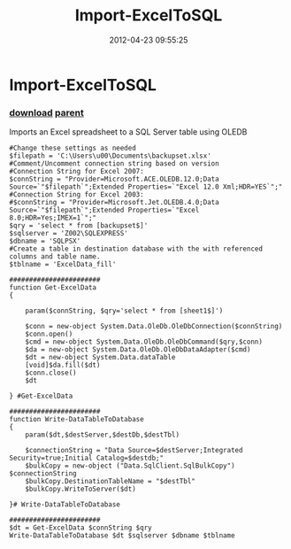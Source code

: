 ﻿---
pid:            3382
parent:         1063
children:       
poster:         Yasston
title:          Import-ExcelToSQL
date:           2012-04-23 09:55:25
description:    Imports an Excel spreadsheet to a SQL Server table using OLEDB

format:         posh
---

# Import-ExcelToSQL

### [download](3382.ps1) [parent](1063.md) 

Imports an Excel spreadsheet to a SQL Server table using OLEDB


```posh
#Change these settings as needed
$filepath = 'C:\Users\u00\Documents\backupset.xlsx'
#Comment/Uncomment connection string based on version
#Connection String for Excel 2007:
$connString = "Provider=Microsoft.ACE.OLEDB.12.0;Data Source=`"$filepath`";Extended Properties=`"Excel 12.0 Xml;HDR=YES`";"
#Connection String for Excel 2003:
#$connString = "Provider=Microsoft.Jet.OLEDB.4.0;Data Source=`"$filepath`";Extended Properties=`"Excel 8.0;HDR=Yes;IMEX=1`";"
$qry = 'select * from [backupset$]'
$sqlserver = 'Z002\SQLEXPRESS'
$dbname = 'SQLPSX'
#Create a table in destination database with the with referenced columns and table name.
$tblname = 'ExcelData_fill'
 
#######################
function Get-ExcelData
{
 
    param($connString, $qry='select * from [sheet1$]')
 
    $conn = new-object System.Data.OleDb.OleDbConnection($connString)
    $conn.open()
    $cmd = new-object System.Data.OleDb.OleDbCommand($qry,$conn) 
    $da = new-object System.Data.OleDb.OleDbDataAdapter($cmd) 
    $dt = new-object System.Data.dataTable 
    [void]$da.fill($dt)
    $conn.close()
    $dt
 
} #Get-ExcelData
 
#######################
function Write-DataTableToDatabase
{ 
    param($dt,$destServer,$destDb,$destTbl)

    $connectionString = "Data Source=$destServer;Integrated Security=true;Initial Catalog=$destdb;"
    $bulkCopy = new-object ("Data.SqlClient.SqlBulkCopy") $connectionString
    $bulkCopy.DestinationTableName = "$destTbl"
    $bulkCopy.WriteToServer($dt)
 
}# Write-DataTableToDatabase

#######################
$dt = Get-ExcelData $connString $qry
Write-DataTableToDatabase $dt $sqlserver $dbname $tblname
```
